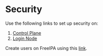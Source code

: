 # Security

Use the following links to set up security on:
1. [Control Plane](ENABLE_SECURITY_CONTROL_PLANE.md)
2. [Login Node](ENABLE_SECURITY_LOGIN_NODE.md) <br>

Create users on FreeIPA using this [link](FreeIPA_User_Creation.md).